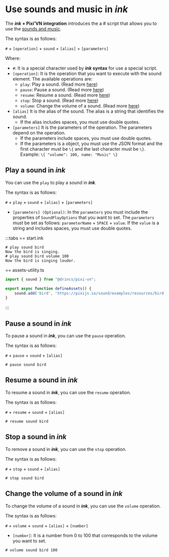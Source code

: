 # Use sounds and music in *ink*

The ***ink* + Pixi’VN integration** introduces the a # script that allows you to use the [sounds and music](/start/sound).

The syntax is as follows:

`#` + `[operation]` + `sound` + `[alias]` + `[parameters]`

Where:

* `#`: It is a special character used by ***ink* syntax** for use a special script.
* `[operation]`: It is the operation that you want to execute with the sound element. The available operations are:
  * `play`: Play a sound. (Read more [here](#play-a-sound-in-ink))
  * `pause`: Pause a sound. (Read more [here](#pause-a-sound-in-ink))
  * `resume`: Resume a sound. (Read more [here](#resume-a-sound-in-ink))
  * `stop`: Stop a sound. (Read more [here](#stop-a-sound-in-ink))
  * `volume`: Change the volume of a sound. (Read more [here](#change-the-volume-of-a-sound-in-ink))
* `[alias]` It is the alias of the sound. The alias is a string that identifies the sound.
  * If the alias includes spaces, you must use double quotes.
* `[parameters]` It is the parameters of the operation. The parameters depend on the operation.
  * If the parameters include spaces, you must use double quotes.
  * If the parameters is a object, you must use the JSON format and the first character must be `\{` and the last character must be `\}`. Example: `\{ "volume": 100, name: "Music" \}`

<sandbox
  template="nqflhd"
  entry="/src/ink/start.ink,/src/utils/assets-utility.ts"
/>

## Play a sound in *ink*

You can use the `play` to play a sound in ***ink***.

The syntax is as follows:

`#` + `play` + `sound` + `[alias]` + `[parameters]`

* `[parameters] (Optional)`: In the `parameters` you must include the properties of `SoundPlayOptions` that you want to set. The `parameters` must be set as follows: `parameterName` + `SPACE` + `value`. If the `value` is a string and includes spaces, you must use double quotes.

:::tabs
== start.ink

```ink
# play sound bird
Now the bird is singing.
# play sound bird volume 100
Now the bird is singing louder.
```

== assets-utility.ts

```ts
import { sound } from "@drincs/pixi-vn";

export async function defineAssets() {
    sound.add('bird', 'https://pixijs.io/sound/examples/resources/bird.mp3');
}
```

:::

## Pause a sound in *ink*

To pause a sound in ***ink***, you can use the `pause` operation.

The syntax is as follows:

`#` + `pause` + `sound` + `[alias]`

```ink
# pause sound bird
```

## Resume a sound in *ink*

To resume a sound in ***ink***, you can use the `resume` operation.

The syntax is as follows:

`#` + `resume` + `sound` + `[alias]`

```ink
# resume sound bird
```

## Stop a sound in *ink*

To remove a sound in ***ink***, you can use the `stop` operation.

The syntax is as follows:

`#` + `stop` + `sound` + `[alias]`

```ink
# stop sound bird
```

## Change the volume of a sound in *ink*

To change the volume of a sound in ***ink***, you can use the `volume` operation.

The syntax is as follows:

`#` + `volume` + `sound` + `[alias]` + `[number]`

* `[number]`: It is a number from 0 to 100 that corresponds to the volume you want to set.

```ink
# volume sound bird 100
```
